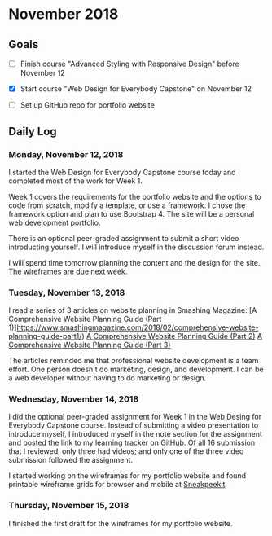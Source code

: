 # November 2018

## Goals

- [ ] Finish course "Advanced Styling with Responsive Design" before November 12
- [X] Start course "Web Design for Everybody Capstone" on November 12
- [ ] Set up GitHub repo for portfolio website


## Daily Log

### Monday, November 12, 2018

I started the Web Design for Everybody Capstone course today and completed most of the work for Week 1. 

Week 1 covers the requirements for the portfolio website and the options to code from scratch, modify a template, or use a framework. I chose the framework option and plan to use Bootstrap 4. The site will be a personal web development portfolio.

There is an optional peer-graded assignment to submit a short video introducting yourself. I will introduce myself in the discussion forum instead.

I will spend time tomorrow planning the content and the design for the site. The wireframes are due next week.


### Tuesday, November 13, 2018

I read a series of 3 articles on website planning in Smashing Magazine:
[A Comprehensive Website Planning Guide (Part 1)]https://www.smashingmagazine.com/2018/02/comprehensive-website-planning-guide-part1/)
[A Comprehensive Website Planning Guide (Part 2)](https://www.smashingmagazine.com/2018/02/comprehensive-website-planning-guide-part2/)
[A Comprehensive Website Planning Guide (Part 3)](https://www.smashingmagazine.com/2018/03/comprehensive-website-planning-guide-part3/)

The articles reminded me that professional website development is a team effort. One person doesn't do marketing, design, and development. I can be a web developer without having to do marketing or design.


### Wednesday, November 14, 2018

I did the optional peer-graded assignment for Week 1 in the Web Desing for Everybody Capstone course. Instead of submitting a video presentation to introduce myself, I introduced myself in the note section for the assignment and posted the link to my learning tracker on GitHub. Of all 16 submission that I reviewed, only three had videos; and only one of the three video submission followed the assignment.

I started working on the wireframes for my portfolio website and found printable wireframe grids for browser and mobile at [Sneakpeekit](http://sneakpeekit.com).


### Thursday, November 15, 2018

I finished the first draft for the wireframes for my portfolio website. 




